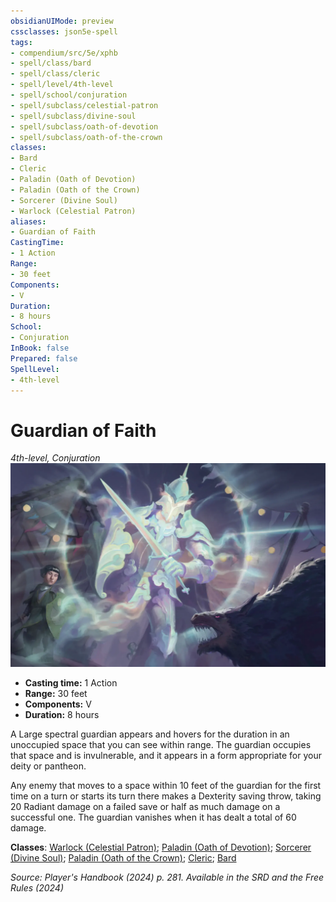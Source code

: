 ```yaml
---
obsidianUIMode: preview
cssclasses: json5e-spell
tags:
- compendium/src/5e/xphb
- spell/class/bard
- spell/class/cleric
- spell/level/4th-level
- spell/school/conjuration
- spell/subclass/celestial-patron
- spell/subclass/divine-soul
- spell/subclass/oath-of-devotion
- spell/subclass/oath-of-the-crown
classes:
- Bard
- Cleric
- Paladin (Oath of Devotion)
- Paladin (Oath of the Crown)
- Sorcerer (Divine Soul)
- Warlock (Celestial Patron)
aliases:
- Guardian of Faith
CastingTime: 
- 1 Action
Range:
- 30 feet
Components:
- V
Duration:
- 8 hours
School:
- Conjuration
InBook: false
Prepared: false
SpellLevel:
- 4th-level
---
```

# Guardian of Faith
*4th-level, Conjuration*  
![](/3-Mechanics/CLI/spells/img/guardian-of-faith.webp#right)

- **Casting time:** 1 Action
- **Range:** 30 feet
- **Components:** V
- **Duration:** 8 hours

A Large spectral guardian appears and hovers for the duration in an unoccupied space that you can see within range. The guardian occupies that space and is invulnerable, and it appears in a form appropriate for your deity or pantheon.

Any enemy that moves to a space within 10 feet of the guardian for the first time on a turn or starts its turn there makes a Dexterity saving throw, taking 20 Radiant damage on a failed save or half as much damage on a successful one. The guardian vanishes when it has dealt a total of 60 damage.

**Classes**: [Warlock (Celestial Patron)](/3-Mechanics/CLI/lists/list-spells-classes-celestial-patron-xphb.md "subclass=XPHB;class=XPHB"); [Paladin (Oath of Devotion)](/3-Mechanics/CLI/lists/list-spells-classes-oath-of-devotion-xphb.md "subclass=XPHB;class=XPHB"); [Sorcerer (Divine Soul)](/3-Mechanics/CLI/lists/list-spells-classes-divine-soul-xge.md "subclass=XGE;class=XPHB"); [Paladin (Oath of the Crown)](/3-Mechanics/CLI/lists/list-spells-classes-oath-of-the-crown-scag.md "subclass=SCAG;class=XPHB"); [Cleric](/3-Mechanics/CLI/lists/list-spells-classes-cleric.md); [Bard](/3-Mechanics/CLI/lists/list-spells-classes-bard.md)

*Source: Player's Handbook (2024) p. 281. Available in the <span title='Systems Reference Document (5.2)'>SRD</span> and the Free Rules (2024)*